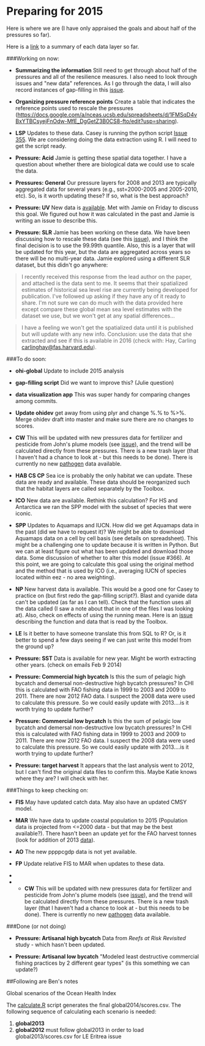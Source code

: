 Preparing for 2015
============
Here is where we are (I have only appraised the goals and about half of the pressures so far).

Here is a [link](https://docs.google.com/a/nceas.ucsb.edu/spreadsheets/d/13rYgPYu9PgqsRTpkXikqVuDtdKZUN5Vs1yOsP5Do5ys/edit?usp=sharing) to a summary of each data layer so far.

###Working on now:
* **Summarizing the information**  Still need to get through about half of the pressures and all of the resilience measures.  I also need to look through issues and "new data" references.  As I go through the data, I will also record instances of gap-filling in this [issue](https://github.com/OHI-Science/issues/issues/351).

* **Organizing pressure reference points** Create a table that indicates the reference points used to rescale the pressures (https://docs.google.com/a/nceas.ucsb.edu/spreadsheets/d/1FMSqD4vBxYTBCsyejFnOdw-MfE_DgGetZ3B0CS8-fto/edit?usp=sharing).

* **LSP** Updates to these data.  Casey is running the python script [Issue 355](https://github.com/OHI-Science/issues/issues/355).  We are considering doing the data extraction using R.  I will need to get the script ready.

* **Pressure: Acid** Jamie is getting these spatial data together.  I have a question about whether there are biological data we could use to scale the data.

* **Pressures: General** Our pressure layers for 2008 and 2013 are typically aggregated data for several years (e.g., sst=2000-2005 and 2005-2010, etc).  So, is it worth updating these?  If so, what is the best approach? 

* **Pressure: UV** New data is [available](http://disc.sci.gsfc.nasa.gov/data-holdings/PIP/erythemal_uv_irradiance.shtml). Met with Jamie on Friday to discuss this goal.  We figured out how it was calculated in the past and Jamie is writing an issue to describe this.

* **Pressure: SLR** Jamie has been working on these data.  We have been discussing how to rescale these data (see this [issue](https://github.com/OHI-Science/issues/issues/374)), and I think the final decision is to use the 99.99th quantile.  Also, this is a layer that will be updated for this year, but the data are aggregated across years so there will be no multi-year data. Jamie explored using a different SLR dataset, but this didn't go anywhere:
 
> I recently received this response from the lead author on the paper, and attached is the data sent to me. It seems that their spatialized estimates of historical sea level rise are currently being developed for publication. I've followed up asking if they have any of it ready to share. I'm not sure we can do much with the data provided here except compare these global mean sea level estimates with the dataset we use, but we won't get at any spatial differences...

> I have a feeling we won't get the spatialized data until it is published but will update with any new info.
Conclusion: use the data that she extracted and see if this is available in 2016 (check with: Hay, Carling <carlinghay@fas.harvard.edu>).  

###To do soon:
* **ohi-global** Update to include 2015 analysis

* **gap-filling script** Did we want to improve this? (Julie question)

* **data visualization app** This was super handy for comparing changes among commits.

* **Update ohidev** get away from using plyr and change %.% to %>%.  Merge ohidev draft into master and make sure there are no changes to scores.  

* **CW** This will be updated with new pressures data for fertilizer and pesticide from John's plume models (see [issue](https://github.com/OHI-Science/issues/issues/343)), and the trend will be calculated directly from these pressures.  There is a new trash layer (that I haven't had a chance to look at - but this needs to be done). There is currently no new [pathogen](http://www.wssinfo.org/data-estimates/table) data available.

* **HAB CS CP** Sea ice is probably the only habitat we can update.  These data are ready and available.  These data should be reorganized such that the habitat layers are called separately by the Toolbox.

* **ICO** New data are available.  Rethink this calculation?  For HS and Antarctica we ran the SPP model with the subset of species that were iconic.

* **SPP** Updates to Aquamaps and IUCN. How did we get Aquamaps data in the past (did we have to request it)? We might be able to download Aquamaps data on a cell by cell basis (see details on spreadsheet).  This might be a challenging one to update because it is written in Python.  But we can at least figure out what has been updated and download those data.  Some discussion of whether to alter this model (issue #366).  At this point, we are going to calculate this goal using the original method and the method that is used by ICO (i.e., averaging IUCN of species located within eez - no area weighting).

* **NP** New harvest data is available.  This would be a good one for Casey to practice on (but first redo the gap-filling script?).  Blast and cyanide data can't be updated (as far as I can tell).  Check that the function uses all the data called (I saw a note about that in one of the files I was looking at).  Also, check on effects of using the running mean.  Here is an [issue](https://github.com/OHI-Science/issues/issues/370) describing the function and data that is read by the Toolbox. 

* **LE**  Is it better to have someone translate this from SQL to R?  Or, is it better to spend a few days seeing if we can just write this model from the ground up?

* **Pressure: SST** Data is available for new year.  Might be worth extracting other years.  (check on emails Feb 9 2014)

* **Pressure: Commercial high bycatch** Is this the sum of pelagic high bycatch and demersal non-destructive high bycatch pressures?  In CHI this is calculated with FAO fishing data in 1999 to 2003 and 2009 to 2011.  There are now 2012 FAO data.  I suspect the 2008 data were used to calculate this pressure.  So we could easily update with 2013....is it worth trying to update further?

* **Pressure: Commercial low bycatch** Is this the sum of pelagic low bycatch and demersal non-destructive low bycatch pressures?  In CHI this is calculated with FAO fishing data in 1999 to 2003 and 2009 to 2011.  There are now 2012 FAO data.  I suspect the 2008 data were used to calculate this pressure.  So we could easily update with 2013....is it worth trying to update further?

* **Pressure: target harvest** It appears that the last analysis went to 2012, but I can't find the original data files to confirm this.  Maybe Katie knows where they are?  I will check with her.



###Things to keep checking on:
* **FIS** May have updated catch data.  May also have an updated CMSY model.

* **MAR** We have data to update coastal population to 2015 (Population data is projected from <=2000 data - but that may be the best available?).  There hasn't been an update yet for the FAO harvest tonnes (look for addition of 2013 [data](http://www.fao.org/fishery/statistics/global-aquaculture-production/en)).

* **AO** The new ppppcgdp data is not yet available.

* **FP** Update relative FIS to MAR when updates to these data.
* 
* * **CW** This will be updated with new pressures data for fertilizer and pesticide from John's plume models (see [issue](https://github.com/OHI-Science/issues/issues/343)), and the trend will be calculated directly from these pressures.  There is a new trash layer (that I haven't had a chance to look at - but this needs to be done). There is currently no new [pathogen](http://www.wssinfo.org/data-estimates/table) data available.


###Done (or not doing)
* **Pressure: Artisanal high bycatch** Data from *Reefs at Risk Revisited* study - which hasn't been updated.

* **Pressure: Artisanal low bycatch** "Modeled least destructive commercial fishing practices by 2 different gear types" (is this something we can update?)







##Following are Ben's notes

Global scenarios of the Ocean Health Index

The [calculate.R](./calculate.R) script generates the final global2014/scores.csv. The following sequence of calculating each scenario is needed:

1. **global2013**
1. **global2012** must follow global2013 in order to load global2013/scores.csv for LE Eritrea issue
